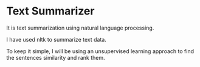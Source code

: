 # Text Summarizer
It is text summarization using natural language processing. 

I have used nltk to summarize text data.

To keep it simple, I will be using an unsupervised learning approach to find the sentences similarity and rank them.
